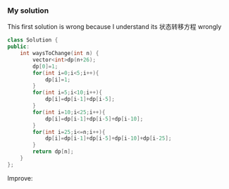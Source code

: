 ###  My solution

This first solution is wrong because I understand its 状态转移方程 wrongly

```c++
class Solution {
public:
    int waysToChange(int n) {
        vector<int>dp(n+26);
        dp[0]=1;
        for(int i=0;i<5;i++){
            dp[i]=1;
        }
        for(int i=5;i<10;i++){
            dp[i]=dp[i-1]+dp[i-5];
        }
        for(int i=10;i<25;i++){
            dp[i]=dp[i-1]+dp[i-5]+dp[i-10];
        }
        for(int i=25;i<=n;i++){
            dp[i]=dp[i-1]+dp[i-5]+dp[i-10]+dp[i-25];
        }
        return dp[n];
    }
};
```

Improve:

